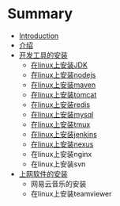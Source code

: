 # Summary

* [Introduction](README.md)
* [介绍](introduce.md)
* [开发工具的安装](install-development-tools.md)
   * [在linux上安装JDK](install-jdk-on-linux.md)
   * [在linux上安装nodejs](install-nodejs-on-linux.md)
   * [在linux上安装maven](install_maven_on_linux.md)
   * [在linux上安装tomcat](install_tomcat_on_linux.md)
   * [在linux上安装redis](install_redis_on_linux.md)
   * [在linux上安装mysql](install_mysql_on_linux.md)
   * [在linux上安装tmux](install_tmux_on_linux.md)
   * [在linux上安装jenkins](install_jenkins_on_linux.md)
   * [在linux上安装nexus](install_nexus_on_linux.md)
   * 在linux上安装nginx
   * 在linux上安装svn
* [上网软件的安装](install-internet-tools.md)
   * 网易云音乐的安装
   * 在linux上安装teamviewer


